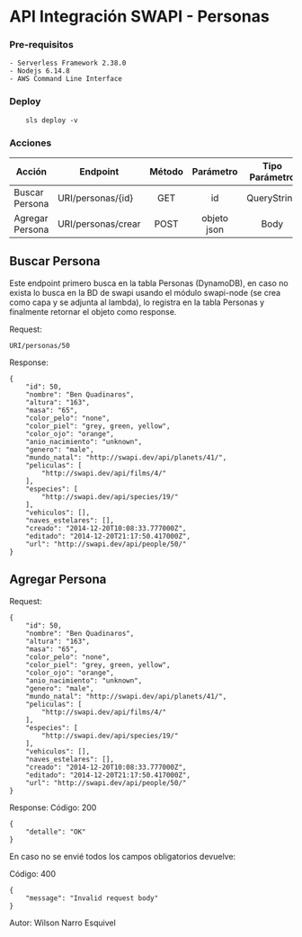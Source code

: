 # API Integración SWAPI - Personas


### Pre-requisitos

```
- Serverless Framework 2.38.0
- Nodejs 6.14.8
- AWS Command Line Interface
```

### Deploy

```
	sls deploy -v
```


### Acciones


| Acción | Endpoint | Método | Parámetro| Tipo Parámetro |
| ---------|----------- | :--------------------: |:-----------------:| :----------------:|
| Buscar Persona | URI/personas/{id}|  GET |  id | QueryString |
| Agregar Persona | URI/personas/crear| POST |  objeto json | Body |

## Buscar Persona

Este endpoint primero busca en la tabla Personas (DynamoDB), en caso no exista lo busca en la BD de swapi usando el módulo swapi-node (se crea como capa y se adjunta al lambda),  lo registra en la tabla Personas y finalmente retornar el objeto como response.

Request:

```
URI/personas/50
```

Response:

```
{
    "id": 50,
    "nombre": "Ben Quadinaros", 
    "altura": "163", 
    "masa": "65",
    "color_pelo": "none", 
    "color_piel": "grey, green, yellow", 
    "color_ojo": "orange", 
    "anio_nacimiento": "unknown", 
    "genero": "male", 
    "mundo_natal": "http://swapi.dev/api/planets/41/", 
    "peliculas": [
        "http://swapi.dev/api/films/4/"
    ], 
    "especies": [
        "http://swapi.dev/api/species/19/"
    ], 
    "vehiculos": [], 
    "naves_estelares": [],
    "creado": "2014-12-20T10:08:33.777000Z", 
    "editado": "2014-12-20T21:17:50.417000Z", 
    "url": "http://swapi.dev/api/people/50/"
}
```
## Agregar Persona

Request:

```
{
    "id": 50,
    "nombre": "Ben Quadinaros", 
    "altura": "163", 
    "masa": "65",
    "color_pelo": "none", 
    "color_piel": "grey, green, yellow", 
    "color_ojo": "orange", 
    "anio_nacimiento": "unknown", 
    "genero": "male", 
    "mundo_natal": "http://swapi.dev/api/planets/41/", 
    "peliculas": [
        "http://swapi.dev/api/films/4/"
    ], 
    "especies": [
        "http://swapi.dev/api/species/19/"
    ], 
    "vehiculos": [], 
    "naves_estelares": [],
    "creado": "2014-12-20T10:08:33.777000Z", 
    "editado": "2014-12-20T21:17:50.417000Z", 
    "url": "http://swapi.dev/api/people/50/"
}
```

Response:
Código: 200
```
{
    "detalle": "OK"
}
```

En caso no se envié todos los campos obligatorios devuelve:

Código: 400
```
{
    "message": "Invalid request body"
}
```

Autor: Wilson Narro Esquivel